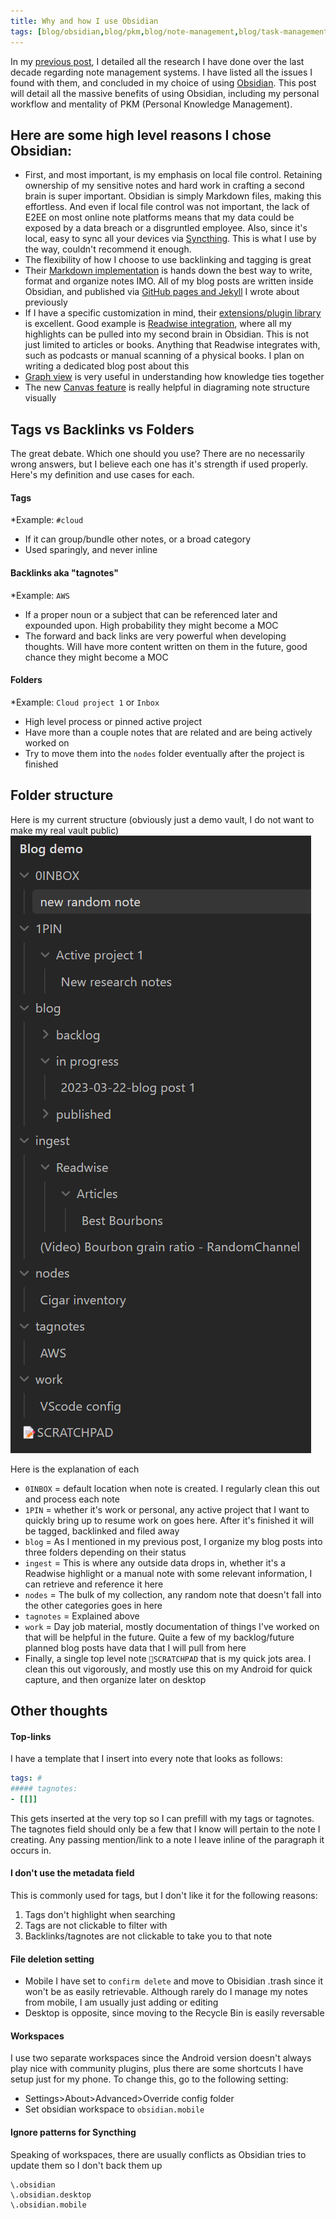 ```yaml
---
title: Why and how I use Obsidian
tags: [blog/obsidian,blog/pkm,blog/note-management,blog/task-management,]
---
```

In my [previous post](/posts/My-comprehensive-note-management-systems-research/), I detailed all the research I have done over the last decade regarding note management systems. I have listed all the issues I found with them, and concluded in my choice of using [Obsidian](obsidian.md/). This post will detail all the massive benefits of using Obsidian, including my personal workflow and mentality of PKM (Personal Knowledge Management).

## Here are some high level reasons I chose Obsidian:
- First, and most important, is my emphasis on local file control. Retaining ownership of my sensitive notes and hard work in crafting a second brain is super important. Obsidian is simply Markdown files, making this effortless. And even if local file control was not important, the lack of E2EE on most online note platforms means that my data could be exposed by a data breach or a disgruntled employee. Also, since it's local, easy to sync all your devices via [Syncthing](https://github.com/canton7/SyncTrayzor). This is what I use by the way, couldn't recommend it enough.
- The flexibility of how I choose to use backlinking and tagging is great
- Their [Markdown implementation](https://help.obsidian.md/How+to/Format+your+notes) is hands down the best way to write, format and organize notes IMO. All of my blog posts are written inside Obsidian, and published via [GitHub pages and Jekyll](https://centifanto.net/posts/Easily-build-a-website-with-GitHub-pages/) I wrote about previously
- If I have a specific customization in mind, their [extensions/plugin library](https://obsidian.md/plugins) is excellent. Good example is [Readwise integration](https://help.readwise.io/article/125-how-does-the-readwise-to-obsidian-export-integration-work), where all my highlights can be pulled into my second brain in Obsidian. This is not just limited to articles or books. Anything that Readwise integrates with, such as podcasts or manual scanning of a physical books. I plan on writing a dedicated blog post about this
- [Graph view](https://help.obsidian.md/Plugins/Graph+view) is very useful in understanding how knowledge ties together
- The new [Canvas feature](https://obsidian.md/canvas) is really helpful in diagraming note structure visually

## Tags vs Backlinks vs Folders
The great debate. Which one should you use? There are no necessarily wrong answers, but I believe each one has it's strength if used properly. Here's my definition and use cases for each.

#### Tags
*Example: `#cloud`
- If it can group/bundle other notes, or a broad category
- Used sparingly, and never inline
#### Backlinks aka "tagnotes"
*Example: `AWS`
- If a proper noun or a subject that can be referenced later and expounded upon. High probability they might become a MOC
- The forward and back links are very powerful when developing thoughts. Will have more content written on them in the future, good chance they might become a MOC
#### Folders
*Example: `Cloud project 1` or `Inbox`
- High level process or pinned active project
- Have more than a couple notes that are related and are being actively worked on
- Try to move them into the `nodes` folder eventually after the project is finished

## Folder structure
Here is my current structure (obviously just a demo vault, I do not want to make my real vault public)
![Folder structure](/assets/img/obsidian_folder_structure.png)

Here is the explanation of each
- `0INBOX` = default location when note is created. I regularly clean this out and process each note
- `1PIN` = whether it's work or personal, any active project that I want to quickly bring up to resume work on goes here. After it's finished it will be tagged, backlinked and filed away
- `blog` = As I mentioned in my previous post, I organize my blog posts into three folders depending on their status
- `ingest` = This is where any outside data drops in, whether it's a Readwise highlight or a manual note with some relevant information, I can retrieve and reference it here
- `nodes` = The bulk of my collection, any random note that doesn't fall into the other categories goes in here
- `tagnotes` = Explained above
- `work` = Day job material, mostly documentation of things I've worked on that will be helpful in the future. Quite a few of my backlog/future planned blog posts have data that I will pull from here
- Finally, a single top level note `📝SCRATCHPAD` that is my quick jots area. I clean this out vigorously, and mostly use this on my Android for quick capture, and then organize later on desktop

## Other thoughts

#### Top-links
I have a template that I insert into every note that looks as follows:
```yaml
tags: #
##### tagnotes:
- [[]]
```

This gets inserted at the very top so I can prefill with my tags or tagnotes. The tagnotes field should only be a few that I know will pertain to the note I creating. Any passing mention/link to a note I leave inline of the paragraph it occurs in. 

#### I don't use the metadata field 
This is commonly used for tags, but I don't like it for the following reasons:
1. Tags don't highlight when searching
2. Tags are not clickable to filter with
3. Backlinks/tagnotes are not clickable to take you to that note

#### File deletion setting
- Mobile I have set to `confirm delete` and move to Obisidian .trash since it won't be as easily retrievable. Although rarely do I manage my notes from mobile, I am usually just adding or editing
- Desktop is opposite, since moving to the Recycle Bin is easily reversable

#### Workspaces
I use two separate workspaces since the Android version doesn't always play nice with community plugins, plus there are some shortcuts I have setup just for my phone. To change this, go to the following setting:
- Settings>About>Advanced>Override config folder
- Set obsidian workspace to `obsidian.mobile`

#### Ignore patterns for Syncthing
Speaking of workspaces, there are usually conflicts as Obsidian tries to update them so I don't back them up
```
\.obsidian
\.obsidian.desktop
\.obsidian.mobile
```